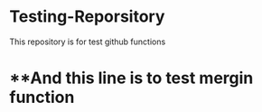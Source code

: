 # Testing-Reporsitory
This repository is for test github functions
# **And this line is to test mergin function
